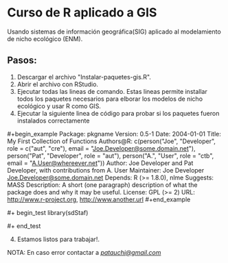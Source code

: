 # Curso de R aplicado a GIS

Usando sistemas de información geográfica(SIG) aplicado al modelamiento de nicho ecológico (ENM).

## Pasos:

1. Descargar el archivo "Instalar-paquetes-gis.R".
2. Abrir el archivo con RStudio.
3. Ejecutar todas las lineas de comando. Estas lineas permite installar todos los paquetes necesarios para elborar los modelos de nicho ecológico y usar R como GIS.
4. Ejecutar la siguiente linea de código para probar si los paquetes fueron instalados correctamente


#+begin_example
     Package: pkgname
     Version: 0.5-1
     Date: 2004-01-01
     Title: My First Collection of Functions
     Authors@R: c(person("Joe", "Developer", role = c("aut", "cre"),
                          email = "Joe.Developer@some.domain.net"),
                   person("Pat", "Developer", role = "aut"),
                   person("A.", "User", role = "ctb",
     	             email = "A.User@whereever.net"))
     Author: Joe Developer and Pat Developer, with contributions from A. User
     Maintainer: Joe Developer <Joe.Developer@some.domain.net>
     Depends: R (>= 1.8.0), nlme
     Suggests: MASS
     Description: A short (one paragraph) description of what
       the package does and why it may be useful.
     License: GPL (>= 2)
     URL: http://www.r-project.org, http://www.another.url
#+end_example


#+ begin_test
library(sdStaf)

#+ end_test

4. Estamos listos para trabajar!.




NOTA: En caso error contactar a *patauchi@gmail.com*
